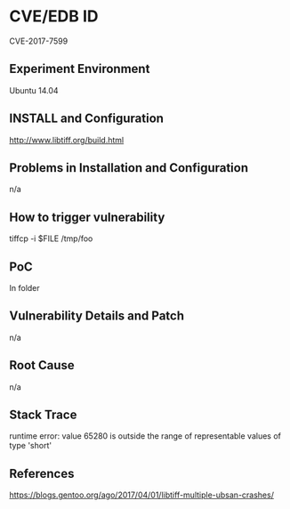 # CVE/EDB ID
CVE-2017-7599
## Experiment Environment
Ubuntu 14.04
## INSTALL and Configuration
http://www.libtiff.org/build.html
## Problems in Installation and Configuration
n/a
## How to trigger vulnerability
tiffcp -i $FILE /tmp/foo
## PoC
In folder
## Vulnerability Details and Patch
n/a
## Root Cause
n/a
## Stack Trace
runtime error: value 65280 is outside the range of representable values of type 'short'
## References
https://blogs.gentoo.org/ago/2017/04/01/libtiff-multiple-ubsan-crashes/